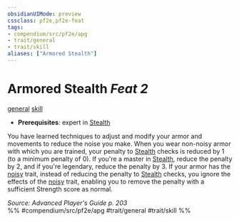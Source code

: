 ```yaml
---
obsidianUIMode: preview
cssclass: pf2e,pf2e-feat
tags:
- compendium/src/pf2e/apg
- trait/general
- trait/skill
aliases: ["Armored Stealth"]
---
```

# Armored Stealth  *Feat 2*  
[general](general.md "General Feat Trait")  [skill](skill.md "Skill Feat Trait")  

- **Prerequisites**: expert in [Stealth](skills.md#Stealth)

You have learned techniques to adjust and modify your armor and movements to reduce the noise you make. When you wear non-noisy armor with which you are trained, your penalty to [Stealth](skills.md#Stealth) checks is reduced by 1 (to a minimum penalty of 0). If you're a master in [Stealth](skills.md#Stealth), reduce the penalty by 2, and if you're legendary, reduce the penalty by 3. If your armor has the [noisy](noisy.md "Noisy Armor Trait") trait, instead of reducing the penalty to [Stealth](skills.md#Stealth) checks, you ignore the effects of the [noisy](noisy.md "Noisy Armor Trait") trait, enabling you to remove the penalty with a sufficient Strength score as normal.

*Source: Advanced Player's Guide p. 203*  
%% #compendium/src/pf2e/apg #trait/general #trait/skill %%